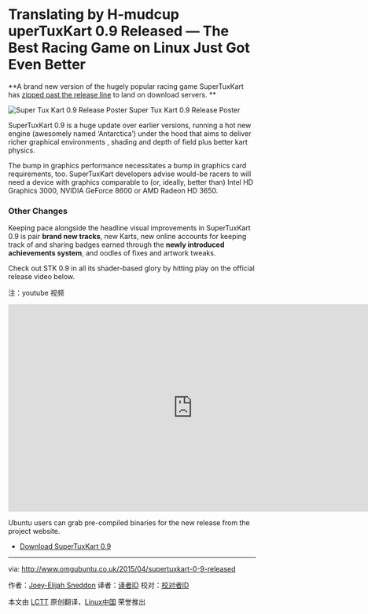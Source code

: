 Translating by H-mudcup
uperTuxKart 0.9 Released — The Best Racing Game on Linux Just Got Even Better
================================================================================
**A brand new version of the hugely popular racing game SuperTuxKart has [zipped past the release line][1] to land on download servers. **

![Super Tux Kart 0.9 Release Poster](http://1.bp.blogspot.com/-eGXvJu3UVwc/VTVhICZVEtI/AAAAAAAAAf0/iP2bkWDNf_c/s1600/poster-cropped.jpg)
Super Tux Kart 0.9 Release Poster

SuperTuxKart 0.9 is a huge update over earlier versions, running a hot new engine (awesomely named ‘Antarctica’) under the hood that aims to deliver richer graphical environments , shading and depth of field plus better kart physics.

The bump in graphics performance necessitates a bump in graphics card requirements, too. SuperTuxKart developers advise would-be racers to will need a device with graphics comparable to (or, ideally, better than) Intel HD Graphics 3000, NVIDIA GeForce 8600 or AMD Radeon HD 3650.

### Other Changes ###

Keeping pace alongside the headline visual improvements in SuperTuxKart 0.9 is pair **brand new tracks**, new Karts, new online accounts for keeping track of and sharing badges earned through the **newly introduced achievements system**, and oodles of fixes and artwork tweaks.

Check out STK 0.9 in all its shader-based glory by hitting play on the official release video below.

注：youtube 视频
<iframe width="750" height="422" frameborder="0" allowfullscreen="" src="https://www.youtube.com/embed/0FEwDH7XU9Q?feature=oembed"></iframe>

Ubuntu users can grab pre-compiled binaries for the new release from the project website.

- [Download SuperTuxKart 0.9][2]

--------------------------------------------------------------------------------

via: http://www.omgubuntu.co.uk/2015/04/supertuxkart-0-9-released

作者：[Joey-Elijah Sneddon][a]
译者：[译者ID](https://github.com/译者ID)
校对：[校对者ID](https://github.com/校对者ID)

本文由 [LCTT](https://github.com/LCTT/TranslateProject) 原创翻译，[Linux中国](http://linux.cn/) 荣誉推出

[a]:https://plus.google.com/117485690627814051450/?rel=author
[1]:http://supertuxkart.blogspot.co.uk/2015/04/supertuxkart-09-released.html
[2]:http://supertuxkart.sourceforge.net/Downloads
